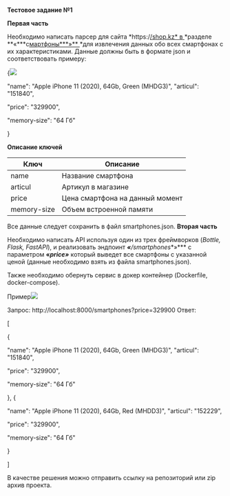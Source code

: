 **Тестовое задание №1**

**Первая часть**

Необходимо написать парсер для сайта *https:/[/shop.kz* в ](https://shop.kz)*разделе **«***с[мартфоны***»** ](https://shop.kz/smartfony/filter/almaty-is-v_nalichii-or-ojidaem-or-dostavim/apply)*для извлечения данных обо всех смартфонах с их характеристиками. Данные должны быть в формате json и соответствовать примеру:

{![](Aspose.Words.0ff407c6-1b99-472e-8df4-d68085e19268.001.png)

"name": "Apple iPhone 11 (2020), 64Gb, Green (MHDG3)", "articul": "151840",

"price": "329900",

"memory-size": "64 Гб"

}

**Описание ключей**



|**Ключ**|**Описание**|
| - | - |
|name|Название смартфона|
|articul|Артикул в магазине|
|price|Цена смартфона на данный момент|
|memory-size|Объем встроенной памяти|
Все данные следует сохранить в файл smartphones.json. **Вторая часть**

Необходимо написать API используя один из трех фреймворков (*Bottle, Flask, FastAPI*), и реализовать эндпоинт ***«**/smartphones**»*** с параметром **«***price**»*** который выведет все смартфоны с указанной ценой (данные необходимо взять из файла smartphones.json).

Также необходимо обернуть сервис в докер контейнер (Dockerfile, docker-compose).

Пример![](Aspose.Words.0ff407c6-1b99-472e-8df4-d68085e19268.002.png)

Запрос: http://localhost:8000/smartphones?price=329900 Ответ:

[

{

"name": "Apple iPhone 11 (2020), 64Gb, Green (MHDG3)", "articul": "151840",

"price": "329900",

"memory-size": "64 Гб"

}, {

"name": "Apple iPhone 11 (2020), 64Gb, Red (MHDD3)", "articul": "152229",

"price": "329900",

"memory-size": "64 Гб"

}

]

В качестве решения можно отправить ссылку на репозиторий или zip архив проекта.

